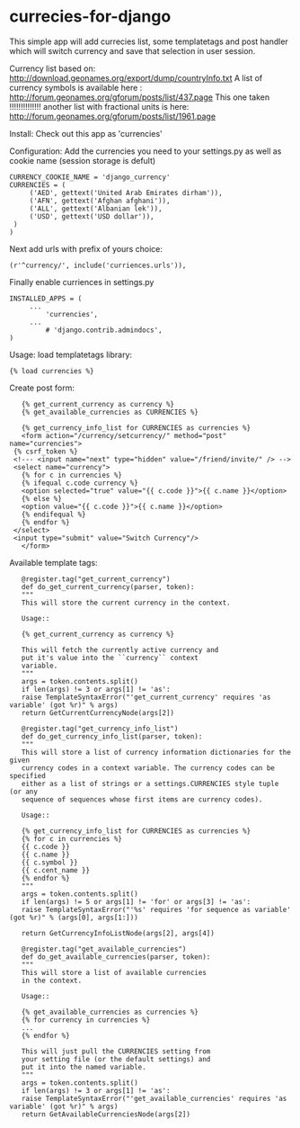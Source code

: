 currecies-for-django
====================

This simple app will add currecies list, some templatetags and post handler which will switch currency and save that selection in user session.

Currency list based on:
http://download.geonames.org/export/dump/countryInfo.txt
A list of currency symbols is available here : http://forum.geonames.org/gforum/posts/list/437.page
This one taken !!!!!!!!!!!!!!
another list with fractional units is here: http://forum.geonames.org/gforum/posts/list/1961.page	

Install:
Check out this app as 'currencies'

Configuration:
Add the currencies you need to your settings.py as well as cookie name (session storage is defult)

    CURRENCY_COOKIE_NAME = 'django_currency'
    CURRENCIES = (
    	 ('AED', gettext('United Arab Emirates dirham')),
    	 ('AFN', gettext('Afghan afghani')),
    	 ('ALL', gettext('Albanian lek')),
    	 ('USD', gettext('USD dollar')),
	 )
    )

Next add urls with prefix of yours choice:

	(r'^currency/', include('curriences.urls')),

Finally enable curriences in settings.py

	INSTALLED_APPS = (
	     ...      
    	     'currencies',      
	     ...
    	     # 'django.contrib.admindocs',
	)

Usage:
load templatetags library:

	{% load currencies %}

Create post form:

       {% get_current_currency as currency %}
       {% get_available_currencies as CURRENCIES %}

       {% get_currency_info_list for CURRENCIES as currencies %}
       <form action="/currency/setcurrency/" method="post" name="currencies"> 
	 {% csrf_token %}
	 <!--- <input name="next" type="hidden" value="/friend/invite/" /> -->
	 <select name="currency">
	   {% for c in currencies %}
	   {% ifequal c.code currency %}
	   <option selected="true" value="{{ c.code }}">{{ c.name }}</option>
	   {% else %}
	   <option value="{{ c.code }}">{{ c.name }}</option>
	   {% endifequal %}
	   {% endfor %}
	 </select>
	 <input type="submit" value="Switch Currency"/>
       </form> 

Available template tags:

       @register.tag("get_current_currency")
       def do_get_current_currency(parser, token):
       """
       This will store the current currency in the context.
       
       Usage::
       
       {% get_current_currency as currency %}

       This will fetch the currently active currency and
       put it's value into the ``currency`` context
       variable.
       """
       args = token.contents.split()
       if len(args) != 3 or args[1] != 'as':
       raise TemplateSyntaxError("'get_current_currency' requires 'as variable' (got %r)" % args)
       return GetCurrentCurrencyNode(args[2])

       @register.tag("get_currency_info_list")
       def do_get_currency_info_list(parser, token):
       """
       This will store a list of currency information dictionaries for the given
       currency codes in a context variable. The currency codes can be specified
       either as a list of strings or a settings.CURRENCIES style tuple (or any
       sequence of sequences whose first items are currency codes).

       Usage::

       {% get_currency_info_list for CURRENCIES as currencies %}
       {% for c in currencies %}
       {{ c.code }}
       {{ c.name }}
       {{ c.symbol }}
       {{ c.cent_name }}
       {% endfor %}
       """
       args = token.contents.split()
       if len(args) != 5 or args[1] != 'for' or args[3] != 'as':
       raise TemplateSyntaxError("'%s' requires 'for sequence as variable' (got %r)" % (args[0], args[1:]))

       return GetCurrencyInfoListNode(args[2], args[4])

       @register.tag("get_available_currencies")
       def do_get_available_currencies(parser, token):
       """
       This will store a list of available currencies
       in the context.
       
       Usage::

       {% get_available_currencies as currencies %}
       {% for currency in currencies %}
       ...
       {% endfor %}

       This will just pull the CURRENCIES setting from
       your setting file (or the default settings) and
       put it into the named variable.
       """
       args = token.contents.split()
       if len(args) != 3 or args[1] != 'as':
       raise TemplateSyntaxError("'get_available_currencies' requires 'as variable' (got %r)" % args)
       return GetAvailableCurrenciesNode(args[2])
